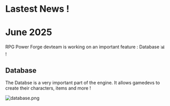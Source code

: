 # Lastest News !

# June 2025
RPG Power Forge devteam is working on an important feature : Database 📊 !
## Database
The Databse is a very important part of the engine. It allows gamedevs to create their characters, items and more ! 

![database.png](https://rpgpowerforge.com/doc/media/lastest_news/database.png)